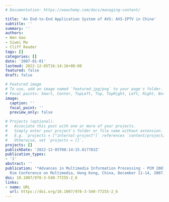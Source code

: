 ```yaml
---
# Documentation: https://wowchemy.com/docs/managing-content/

title: 'An End-to-End Application System of AVS: AVS-IPTV in China'
subtitle: ''
summary: ''
authors:
- Wen Gao
- Siwei Ma
- Cliff Reader
tags: []
categories: []
date: '2007-01-01'
lastmod: 2022-12-05T16:14:16+08:00
featured: false
draft: false

# Featured image
# To use, add an image named `featured.jpg/png` to your page's folder.
# Focal points: Smart, Center, TopLeft, Top, TopRight, Left, Right, BottomLeft, Bottom, BottomRight.
image:
  caption: ''
  focal_point: ''
  preview_only: false

# Projects (optional).
#   Associate this post with one or more of your projects.
#   Simply enter your project's folder or file name without extension.
#   E.g. `projects = ["internal-project"]` references `content/project/deep-learning/index.md`.
#   Otherwise, set `projects = []`.
projects: []
publishDate: '2022-12-05T08:14:15.817783Z'
publication_types:
- '1'
abstract: ''
publication: '*Advances in Multimedia Information Processing - PCM 2007, 8th Pacific
  Rim Conference on Multimedia, Hong Kong, China, December 11-14, 2007, Proceedings*'
doi: 10.1007/978-3-540-77255-2_6
links:
- name: URL
  url: https://doi.org/10.1007/978-3-540-77255-2_6
---
```

